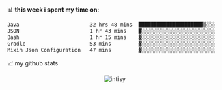 📊 **this week i spent my time on:**
<!--START_SECTION:waka-->

```txt
Java                       32 hrs 48 mins  █████████████████████▒░░░   85.18 %
JSON                       1 hr 43 mins    █░░░░░░░░░░░░░░░░░░░░░░░░   04.46 %
Bash                       1 hr 15 mins    ▓░░░░░░░░░░░░░░░░░░░░░░░░   03.25 %
Gradle                     53 mins         ▓░░░░░░░░░░░░░░░░░░░░░░░░   02.33 %
Mixin Json Configuration   47 mins         ▓░░░░░░░░░░░░░░░░░░░░░░░░   02.06 %
```

<!--END_SECTION:waka-->


📈 my github stats

<p align="center"> <img src="https://github-readme-stats.vercel.app/api?username=intisy&show_icons=true&theme=gotham" alt="intisy" />




